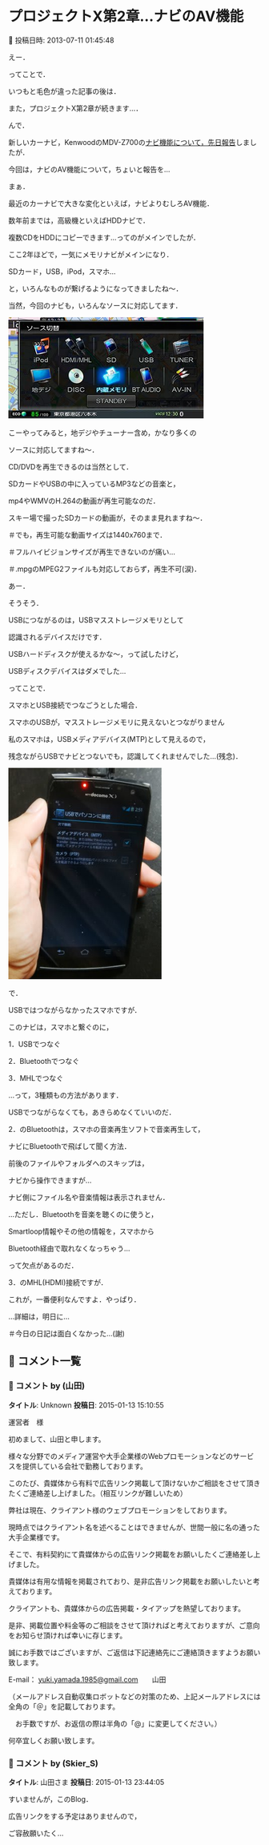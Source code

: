 # プロジェクトX第2章…ナビのAV機能

📅 投稿日時: 2013-07-11 01:45:48

えー．


ってことで．


いつもと毛色が違った記事の後は．


また，プロジェクトX第2章が続きます…．





んで．


新しいカーナビ，KenwoodのMDV-Z700の[ナビ機能について，先日報告](eac22cf3800a1d89554e986745b92218e.md)しましたが．


今回は，ナビのAV機能について，ちょいと報告を…





まぁ．


最近のカーナビで大きな変化といえば，ナビよりむしろAV機能．


数年前までは，高級機といえばHDDナビで．


複数CDをHDDにコピーできます…ってのがメインでしたが．


ここ2年ほどで，一気にメモリナビがメインになり．


SDカード，USB，iPod，スマホ…


と，いろんなものが繋げるようになってきましたね～．





当然，今回のナビも，いろんなソースに対応してます．




![66ecf163f36af12d9277b1f05edf8e13.jpg](images/66ecf163f36af12d9277b1f05edf8e13.jpg)




こーやってみると，地デジやチューナー含め，かなり多くの


ソースに対応してますね～．


CD/DVDを再生できるのは当然として．


SDカードやUSBの中に入っているMP3などの音楽と，


mp4やWMVのH.264の動画が再生可能なのだ．


スキー場で撮ったSDカードの動画が，そのまま見れますね～．


＃でも，再生可能な動画サイズは1440x760まで．


＃フルハイビジョンサイズが再生できないのが痛い…


＃.mpgのMPEG2ファイルも対応しておらず，再生不可(涙)．





あー．


そうそう．


USBにつながるのは，USBマスストレージメモリとして


認識されるデバイスだけです．


USBハードディスクが使えるかな～，って試したけど，


USBディスクデバイスはダメでした…





ってことで．


スマホとUSB接続でつなごうとした場合．


スマホのUSBが，マスストレージメモリに見えないとつながりません


私のスマホは，USBメディアデバイス(MTP)として見えるので，


残念ながらUSBでナビとつないでも，認識してくれませんでした…(残念)．




![e0a939b532ab561993f28137c505f471.jpg](images/e0a939b532ab561993f28137c505f471.jpg)







で．


USBではつながらなかったスマホですが．


このナビは，スマホと繋ぐのに，


1．USBでつなぐ


2．Bluetoothでつなぐ


3．MHLでつなぐ


…って，3種類もの方法があります．


USBでつながらなくても，あきらめなくていいのだ．





2．のBluetoothは，スマホの音楽再生ソフトで音楽再生して，


ナビにBluetoothで飛ばして聞く方法．


前後のファイルやフォルダへのスキップは，


ナビから操作できますが…


ナビ側にファイル名や音楽情報は表示されません．





…ただし．Bluetoothを音楽を聴くのに使うと，


Smartloop情報やその他の情報を，スマホから


Bluetooth経由で取れなくなっちゃう…


って欠点があるのだ．





3．のMHL(HDMI)接続ですが．


これが，一番便利なんですよ．やっぱり．





…詳細は，明日に…





＃今日の日記は面白くなかった…(謝)

## 💬 コメント一覧

### 💬 コメント by (山田)
**タイトル**: Unknown
**投稿日**: 2015-01-13 15:10:55

運営者　様



初めまして、山田と申します。

様々な分野でのメディア運営や大手企業様のWebプロモーションなどのサービスを提供している会社で勤務しております。

このたび、貴媒体から有料で広告リンク掲載して頂けないかご相談をさせて頂きたくご連絡差し上げました。（相互リンクが難しいため）



弊社は現在、クライアント様のウェブプロモーションをしております。

現時点ではクライアント名を述べることはできませんが、世間一般に名の通った大手企業様です。



そこで、有料契約にて貴媒体からの広告リンク掲載をお願いしたくご連絡差し上げました。

貴媒体は有用な情報を掲載されており、是非広告リンク掲載をお願いしたいと考えております。

クライアントも、貴媒体からの広告掲載・タイアップを熱望しております。



是非、掲載位置や料金等のご相談をさせて頂ければと考えておりますが、ご意向をお知らせ頂ければ幸いに存じます。

誠にお手数ではございますが、ご返信は下記連絡先にご連絡頂きますようお願い致します。

E-mail： yuki.yamada.1985@gmail.com　　山田

（メールアドレス自動収集ロボットなどの対策のため、上記メールアドレスには全角の「＠」を記載しております。

　お手数ですが、お返信の際は半角の「@」に変更してください。）



何卒宜しくお願い致します。

### 💬 コメント by (Skier_S)
**タイトル**: 山田さま
**投稿日**: 2015-01-13 23:44:05

すいませんが，このBlog．

広告リンクをする予定はありませんので，

ご容赦願いたく…

